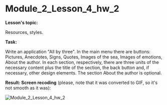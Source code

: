# Module_2_Lesson_4_hw_2
**Lesson's topic:**

Resources, styles.

**Task:**

Write an application "All by three". In the main menu there are buttons: Pictures, Anecdotes, Signs, Quotes, Images of the sea, Images of emotions, About the author. In each section, respectively, there are three units of the necessary content plus the title of the section, the back button and, if necessary, other design elements. The section About the author is optional.

**Result: Screen recoding** (please, note that it was converted to GIF, so it's not smooth as it was):

![Module_2_Lesson_4_hw_2](https://github.com/vdcast/Module_2_Lesson_4_hw_2/assets/108469609/3e684209-1c0a-4d72-abbc-995c47af9b01)
